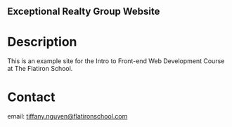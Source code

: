Exceptional Realty Group Website
---

# Description 

This is an example site for the Intro to Front-end Web Development Course at The Flatiron School.

# Contact

email: tiffany.nguyen@flatironschool.com


